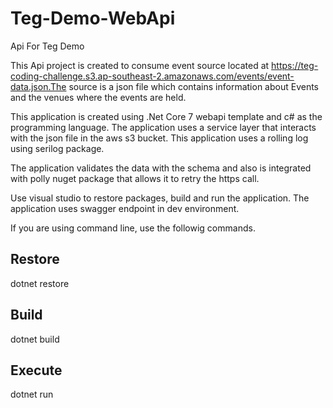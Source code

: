 # Teg-Demo-WebApi
Api For Teg Demo

This Api project is created to consume event source located at https://teg-coding-challenge.s3.ap-southeast-2.amazonaws.com/events/event-data.json.The source is a json file which contains information about Events and the venues where the events are held. 

This application is created using .Net Core 7 webapi template and c# as the programming language. The application uses a service layer that interacts with the json file in the aws s3 bucket. This application uses a rolling log using serilog package. 

The application validates the data with the schema and also is integrated with polly nuget package that allows it to retry the https call.

Use visual studio to restore packages, build and run the application. The application uses swagger endpoint in dev environment.

If you are using command line, use the followig commands.

## Restore
dotnet restore

## Build 
dotnet build

## Execute
dotnet run